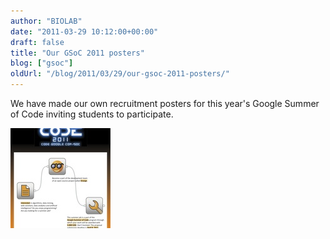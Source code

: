 ```yaml
---
author: "BIOLAB"
date: "2011-03-29 10:12:00+00:00"
draft: false
title: "Our GSoC 2011 posters"
blog: ["gsoc"]
oldUrl: "/blog/2011/03/29/our-gsoc-2011-posters/"
---
```


We have made our own recruitment posters for this year's Google Summer of Code inviting students to participate.

![](gsoc-poster.jpg)
